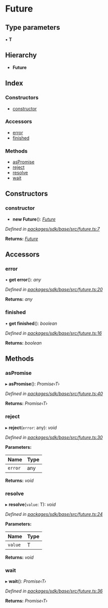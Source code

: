 # Future

## Type parameters

▪ **T**

## Hierarchy

* **Future**

## Index

### Constructors

* [constructor](_future_.future.md#constructor)

### Accessors

* [error](_future_.future.md#error)
* [finished](_future_.future.md#finished)

### Methods

* [asPromise](_future_.future.md#aspromise)
* [reject](_future_.future.md#reject)
* [resolve](_future_.future.md#resolve)
* [wait](_future_.future.md#wait)

## Constructors

### constructor

+ **new Future**\(\): [_Future_](_future_.future.md)

_Defined in_ [_packages/sdk/base/src/future.ts:7_](https://github.com/celo-org/celo-monorepo/blob/master/packages/sdk/base/src/future.ts#L7)

**Returns:** [_Future_](_future_.future.md)

## Accessors

### error

• **get error**\(\): _any_

_Defined in_ [_packages/sdk/base/src/future.ts:20_](https://github.com/celo-org/celo-monorepo/blob/master/packages/sdk/base/src/future.ts#L20)

**Returns:** _any_

### finished

• **get finished**\(\): _boolean_

_Defined in_ [_packages/sdk/base/src/future.ts:16_](https://github.com/celo-org/celo-monorepo/blob/master/packages/sdk/base/src/future.ts#L16)

**Returns:** _boolean_

## Methods

### asPromise

▸ **asPromise**\(\): _Promise‹T›_

_Defined in_ [_packages/sdk/base/src/future.ts:40_](https://github.com/celo-org/celo-monorepo/blob/master/packages/sdk/base/src/future.ts#L40)

**Returns:** _Promise‹T›_

### reject

▸ **reject**\(`error`: any\): _void_

_Defined in_ [_packages/sdk/base/src/future.ts:30_](https://github.com/celo-org/celo-monorepo/blob/master/packages/sdk/base/src/future.ts#L30)

**Parameters:**

| Name | Type |
| :--- | :--- |
| `error` | any |

**Returns:** _void_

### resolve

▸ **resolve**\(`value`: T\): _void_

_Defined in_ [_packages/sdk/base/src/future.ts:24_](https://github.com/celo-org/celo-monorepo/blob/master/packages/sdk/base/src/future.ts#L24)

**Parameters:**

| Name | Type |
| :--- | :--- |
| `value` | T |

**Returns:** _void_

### wait

▸ **wait**\(\): _Promise‹T›_

_Defined in_ [_packages/sdk/base/src/future.ts:36_](https://github.com/celo-org/celo-monorepo/blob/master/packages/sdk/base/src/future.ts#L36)

**Returns:** _Promise‹T›_

